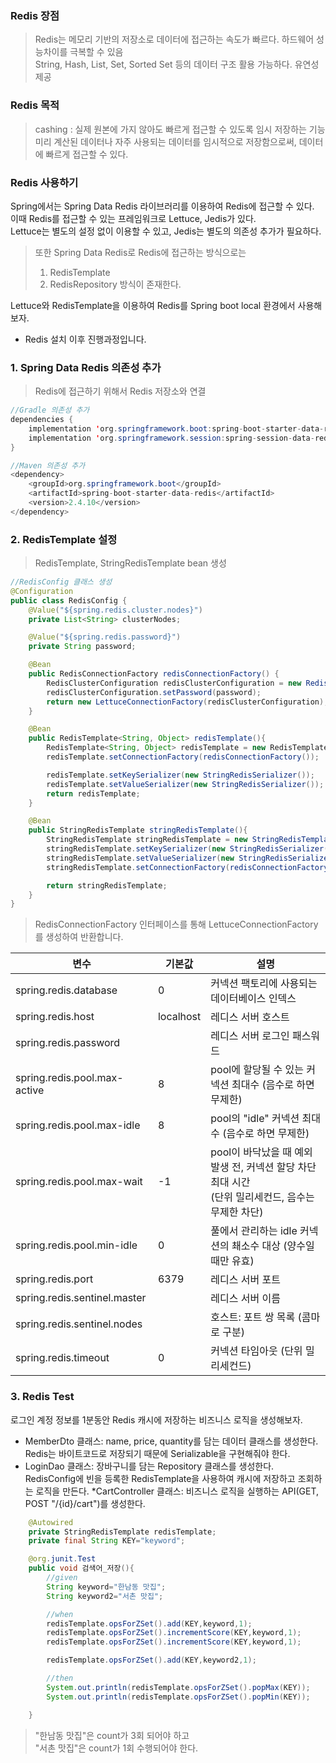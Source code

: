 ### Redis 장점
> Redis는 메모리 기반의 저장소로 데이터에 접근하는 속도가 빠르다. 하드웨어 성능차이를 극복할 수 있음 <br>
> String, Hash, List, Set, Sorted Set 등의 데이터 구조 활용 가능하다. 유연성 제공

### Redis 목적
> cashing : 실제 원본에 가지 않아도 빠르게 접근할 수 있도록 임시 저장하는 기능 <br>
> 미리 계산된 데이터나 자주 사용되는 데이터를 임시적으로 저장함으로써, 데이터에 빠르게 접근할 수 있다.

### Redis 사용하기
Spring에서는 Spring Data Redis 라이브러리를 이용하여 Redis에 접근할 수 있다. <br>
이때 Redis를 접근할 수 있는 프레임워크로 Lettuce, Jedis가 있다. <br>
Lettuce는 별도의 설정 없이 이용할 수 있고, Jedis는 별도의 의존성 추가가 필요하다.

> 또한 Spring Data Redis로 Redis에 접근하는 방식으로는
> 1. RedisTemplate
> 2. RedisRepository
> 방식이 존재한다.

Lettuce와 RedisTemplate을 이용하여 Redis를 Spring boot local 환경에서 사용해보자.

* Redis 설치 이후 진행과정입니다.

### 1. Spring Data Redis 의존성 추가
>  Redis에 접근하기 위해서 Redis 저장소와 연결
```java
//Gradle 의존성 추가
dependencies {
    implementation 'org.springframework.boot:spring-boot-starter-data-redis' // spring에서 redis에 대한 의존성
    implementation 'org.springframework.session:spring-session-data-redis' // spring에서 redis를 session storage로 사용하기 위한 의존성
}
```
```java
//Maven 의존성 추가
<dependency>
    <groupId>org.springframework.boot</groupId>
    <artifactId>spring-boot-starter-data-redis</artifactId>
    <version>2.4.10</version>
</dependency>
```

### 2. RedisTemplate 설정
> RedisTemplate, StringRedisTemplate bean 생성
```java
//RedisConfig 클래스 생성
@Configuration
public class RedisConfig {
    @Value("${spring.redis.cluster.nodes}")
    private List<String> clusterNodes;

    @Value("${spring.redis.password}")
    private String password;

    @Bean
    public RedisConnectionFactory redisConnectionFactory() {
        RedisClusterConfiguration redisClusterConfiguration = new RedisClusterConfiguration(clusterNodes);
        redisClusterConfiguration.setPassword(password);
        return new LettuceConnectionFactory(redisClusterConfiguration);
    }

    @Bean
    public RedisTemplate<String, Object> redisTemplate(){
        RedisTemplate<String, Object> redisTemplate = new RedisTemplate<>();
        redisTemplate.setConnectionFactory(redisConnectionFactory());

        redisTemplate.setKeySerializer(new StringRedisSerializer());
        redisTemplate.setValueSerializer(new StringRedisSerializer());
        return redisTemplate;
    }

    @Bean
    public StringRedisTemplate stringRedisTemplate(){
        StringRedisTemplate stringRedisTemplate = new StringRedisTemplate();
        stringRedisTemplate.setKeySerializer(new StringRedisSerializer());
        stringRedisTemplate.setValueSerializer(new StringRedisSerializer());
        stringRedisTemplate.setConnectionFactory(redisConnectionFactory());

        return stringRedisTemplate;
    }
}
```
> RedisConnectionFactory 인터페이스를 통해 LettuceConnectionFactory를 생성하여 반환합니다.


| 변수 | 기본값 | 설명 |
| ------------ | ------------- | ------------- |
| spring.redis.database | 0 | 커넥션 팩토리에 사용되는 데이터베이스 인덱스 |
| spring.redis.host | localhost | 레디스 서버 호스트 |
| spring.redis.password |  | 레디스 서버 로그인 패스워드 |
| spring.redis.pool.max-active | 8 | pool에 할당될 수 있는 커넥션 최대수 (음수로 하면 무제한) |
| spring.redis.pool.max-idle | 8 | pool의 "idle" 커넥션 최대수 (음수로 하면 무제한) |
| spring.redis.pool.max-wait | -1 | pool이 바닥났을 때 예외 발생 전, 커넥션 할당 차단 최대 시간 <br> (단위 밀리세컨드, 음수는 무제한 차단) |
| spring.redis.pool.min-idle | 0 | 풀에서 관리하는 idle 커넥션의 쵀소수 대상 (양수일 때만 유효) |
| spring.redis.port | 6379 | 레디스 서버 포트 |
| spring.redis.sentinel.master |  | 레디스 서버 이름 |
| spring.redis.sentinel.nodes |  | 호스트: 포트 쌍 목록 (콤마로 구분) |
| spring.redis.timeout | 0 | 커넥션 타임아웃 (단위 밀리세컨드) |


### 3. Redis Test
로그인 계정 정보를 1분동안 Redis 캐시에 저장하는 비즈니스 로직을 생성해보자.
* MemberDto 클래스: name, price, quantity를 담는 데이터 클래스를 생성한다. Redis는 바이트코드로 저장되기 때문에 Serializable을 구현해줘야 한다.
* LoginDao 클래스: 장바구니를 담는 Repository 클래스를 생성한다. RedisConfig에 빈을 등록한 RedisTemplate을 사용하여 캐시에 저장하고 조회하는 로직을 만든다.
*CartController 클래스: 비즈니스 로직을 실행하는 API(GET, POST "/{id}/cart")를 생성한다.


```java
    @Autowired
    private StringRedisTemplate redisTemplate;
    private final String KEY="keyword";

    @org.junit.Test
    public void 검색어_저장(){
        //given
        String keyword="한남동 맛집";
        String keyword2="서촌 맛집";

        //when
        redisTemplate.opsForZSet().add(KEY,keyword,1);
        redisTemplate.opsForZSet().incrementScore(KEY,keyword,1);
        redisTemplate.opsForZSet().incrementScore(KEY,keyword,1);

        redisTemplate.opsForZSet().add(KEY,keyword2,1);

        //then
        System.out.println(redisTemplate.opsForZSet().popMax(KEY));
        System.out.println(redisTemplate.opsForZSet().popMin(KEY));

    }
```

> "한남동 맛집"은 count가 3회 되어야 하고 <br>
> "서촌 맛집"은 count가 1회 수행되어야 한다.


